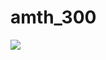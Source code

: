 # amth_300  
<img src="https://render.githubusercontent.com/render/math?math={ \sum_{d=0}^{d_{max}}}">

